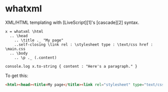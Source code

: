 # whatxml

XML/HTML templating with [LiveScript][1]'s [cascade][2] syntax.

<!-- !test program
sed '1s/^/require! \\whatxml;/' \
| lsc -\-stdin \
| head -c -1
-->
<!-- !test spec 1 -->
```ls
x = whatxml \html
  .. \head
    .. \title ._ "My page"
    ..self-closing \link rel : \stylesheet type : \text/css href : \main.css
  .. \body
    .. \p ._ (.content)

console.log x.to-string { content : "Here's a paragraph." }
```

To get this:

<!-- !test result 1 -->
```html
<html><head><title>My page</title><link rel="stylesheet" type="text/css" href="main.css" /></head><body><p>Here&#x27;s a paragraph.</p></body></html>
```
